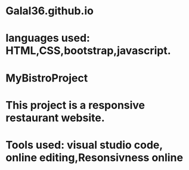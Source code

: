# Galal36.github.io  
# languages used: HTML,CSS,bootstrap,javascript.  
# MyBistroProject  

# This project is a responsive restaurant website.  

# Tools used: visual studio code, online editing,Resonsivness online

